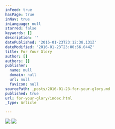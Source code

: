 ```yaml
---
inFeed: true
hasPage: true
inNav: true
inLanguage: null
starred: false
keywords: []
description: ''
datePublished: '2016-01-23T23:12:38.131Z'
dateModified: '2016-01-23T23:00:56.044Z'
title: For Your Glory
author: []
authors: []
publisher:
  name: null
  domain: null
  url: null
  favicon: null
sourcePath: _posts/2016-01-23-for-your-glory.md
published: true
url: for-your-glory/index.html
_type: Article

---
```

![](https://the-grid-user-content.s3-us-west-2.amazonaws.com/10c90d10-6e97-4d71-b48e-e7003deba093.jpg)
![](https://the-grid-user-content.s3-us-west-2.amazonaws.com/1743413b-e6a1-4e9e-804a-2d587189974f.jpg)